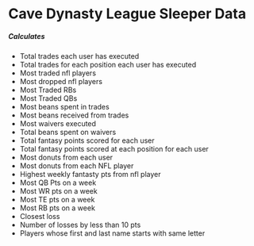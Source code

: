 # Cave Dynasty League Sleeper Data

##### Calculates
- Total trades each user has executed
- Total trades for each position each user has executed
- Most traded nfl players
- Most dropped nfl players
- Most Traded RBs
- Most Traded QBs
- Most beans spent in trades
- Most beans received from trades
- Most waivers executed
- Total beans spent on waivers
- Total fantasy points scored for each user
- Total fantasy points scored at each position for each user
- Most donuts from each user
- Most donuts from each NFL player
- Highest weekly fantasty pts from nfl player
- Most QB Pts on a week
- Most WR pts on a week
- Most TE pts on a week
- Most RB pts on a week
- Closest loss
- Number of losses by less than 10 pts
- Players whose first and last name starts with same letter